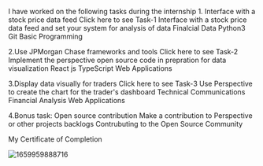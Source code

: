 I have worked on the following tasks during the internship 1. Interface with a stock price data feed Click here to see Task-1
Interface with a stock price data feed and set your system for analysis of data
Finalcial Data
Python3
Git
Basic Programming

2.Use JPMorgan Chase frameworks and tools Click here to see Task-2
Implement the perspective open source code in prepration for data visualization
React js
TypeScript
Web Applications

3.Display data visually for traders Click here to see Task-3
Use Perspective to create the chart for the trader's dashboard
Technical Communications
Financial Analysis
Web Applications

4.Bonus task: Open source contribution
Make a contribution to Perspective or other projects backlogs
Contrubuting to the Open Source Community



My Certificate of Completion





![1659959888716](https://github.com/saishriya4/JPMorgan-Chase-Software-Engineering-Virtual-Internship/assets/112546603/e223269c-d6cf-4baa-ab61-573d5d35421f)
